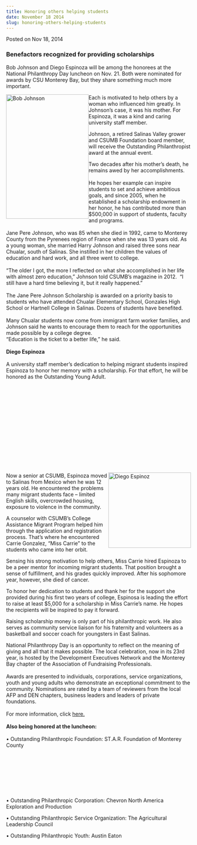 ```yaml
---
title: Honoring others helping students
date: November 18 2014
slug: honoring-others-helping-students
---
```


 



<span class="date">Posted on Nov 18, 2014    </span>
<h3>Benefactors recognized for providing scholarships</h3>
<p>Bob Johnson and Diego Espinoza will be among the honorees at the
National Philanthropy Day luncheon on Nov. 21. Both were nominated
for awards by CSU Monterey Bay, but they share something much more
important.</p>
<p><img alt="Bob Johnson" src="https://news.csumb.edu/sites/default/files/65/attachments/news/images/bob.johnson_0.jpg" style="width:225px; height:338px; float:left">Each is motivated
to help others by a woman who influenced him greatly. In Johnson&#x2019;s
case, it was his mother. For Espinoza, it was a kind and caring
university staff member.</img></p>
<p>Johnson, a retired Salinas Valley grower and CSUMB Foundation
board member, will receive the Outstanding Philanthropist award at
the annual event.</p>
<p>Two decades after his mother&#x2019;s death, he remains awed by her
accomplishments.<br>
<br>
He hopes her example can inspire students to set and achieve
ambitious goals, and since 2005, when he established a scholarship
endowment in her honor, he has contributed more than $500,000 in
support of students, faculty and programs.<br>
<br>
Jane Pere Johnson, who was 85 when she died in 1992, came to
Monterey County from the Pyrenees region of France when she was 13
years old. As a young woman, she married Harry Johnson and raised
three sons near Chualar, south of Salinas. She instilled in her
children the values of education and hard work, and all three went
to college.<br>
<br>
&#x201C;The older I got, the more I reflected on what she accomplished in
her life with almost zero education,&#x201D; Johnson told CSUMB&#x2019;s magazine
in 2012. &#x2028;&#x201C;I still have a hard time believing it, but it really
happened.&#x201D;<br>
<br>
The Jane Pere Johnson Scholarship is awarded on a priority basis to
students who have attended Chualar Elementary School, Gonzales High
School or Hartnell College in Salinas. Dozens of students have
benefited.<br>
<br>
Many Chualar students now come from immigrant farm worker families,
and Johnson said he wants to encourage them to reach for the
opportunities made possible by a college degree.<br>
&#x201C;Education is the ticket to a better life,&#x201D; he said.<br>
<br>
<strong>Diego Espinoza</strong><br>
<br>
A university staff member&#x2019;s dedication to helping migrant students
inspired Espinoza to honor her memory with a scholarship. For that
effort, he will be honored as the Outstanding Young Adult.</br></br></br></br></br></br></br></br></br></br></br></br></br></br></br></p>
<p><img alt="Diego Espinoz" src="https://news.csumb.edu/sites/default/files/65/attachments/news/images/diego_espinoza.jpg" style="width:225px; height:205px; float:right">Now a senior at
CSUMB, Espinoza moved to Salinas from Mexico when he was 12 years
old. He encountered the problems many migrant students face &#x2013;
limited English skills, overcrowded housing, exposure to violence
in the community.</img></p>
<p>A counselor with CSUMB&#x2019;s College Assistance Migrant Program
helped him through the application and registration process. That&#x2019;s
where he encountered Carrie Gonzalez, &#x201C;Miss Carrie&#x201D; to the students
who came into her orbit.</p>
<p>Sensing his strong motivation to help others, Miss Carrie hired
Espinoza to be a peer mentor for incoming migrant students. That
position brought a sense of fulfillment, and his grades quickly
improved. After his sophomore year, however, she died of
cancer.</p>
<p>To honor her dedication to students and thank her for the
support she provided during his first two years of college,
Espinosa is leading the effort to raise at least $5,000 for a
scholarship in Miss Carrie&#x2019;s name. He hopes the recipients will be
inspired to pay it forward.</p>
<p>Raising scholarship money is only part of his philanthropic
work. He also serves as community service liaison for his
fraternity and volunteers as a basketball and soccer coach for
youngsters in East Salinas.</p>
<p>National Philanthropy Day is an opportunity to reflect on the
meaning of giving and all that it makes possible. The local
celebration, now in its 23rd year, is hosted by the Development
Executives Network and the Monterey Bay chapter of the Association
of Fundraising Professionals.<br>
<br>
Awards are presented to individuals, corporations, service
organizations, youth and young adults who demonstrate an
exceptional commitment to the community. Nominations are rated by a
team of reviewers from the local AFP and DEN chapters, business
leaders and leaders of private foundations.<br>
<br>
For more information, click <a href="https://www.centralcoastnpd.org" rel="nofollow">here.</a>&#xA0;<br>
<br>
<strong>Also being honored at the luncheon:</strong><br>
<br>
&#x2022; Outstanding Philanthropic Foundation: ST.A.R. Foundation of
Monterey County</br></br></br></br></br></br></br></br></p>
<p>&#x2022; Outstanding Philanthropic Corporation: Chevron North America
Exploration and Production</p>
<p>&#x2022; Outstanding Philanthropic Service Organization: The
Agricultural Leadership Council</p>
<p>&#x2022; Outstanding Philanthropic Youth: Austin Eaton<br>
&#xA0;</br></p>





```
